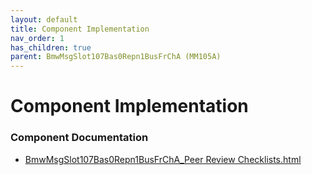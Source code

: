 ```yaml
---
layout: default
title: Component Implementation
nav_order: 1
has_children: true
parent: BmwMsgSlot107Bas0Repn1BusFrChA (MM105A)
---
```

# Component Implementation
### Component Documentation

- [BmwMsgSlot107Bas0Repn1BusFrChA_Peer Review Checklists.html](doc/BmwMsgSlot107Bas0Repn1BusFrChA_Peer%20Review%20Checklists.html)

